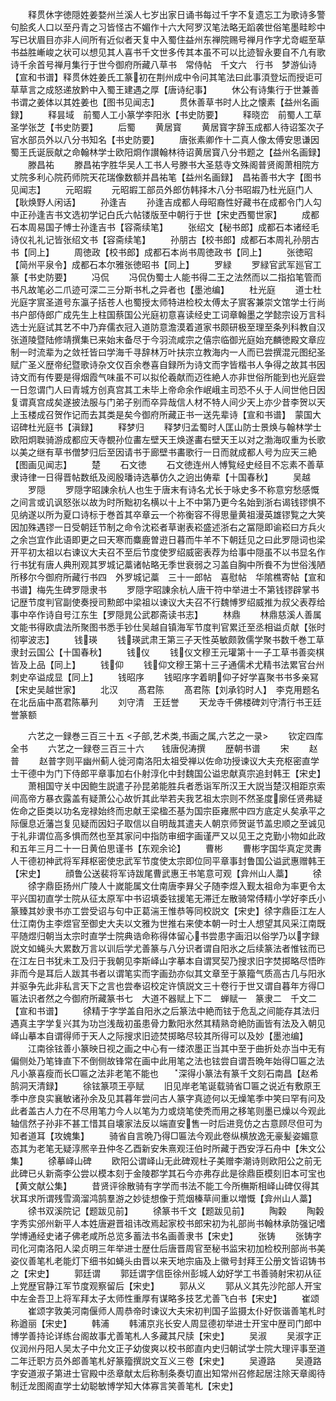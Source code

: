 <!-- { "loadSidebar": true } -->
　　释贯休字徳隠姓姜婺州兰溪人七岁出家日诵书每过千字不复遗忘工为歌诗多警句脍炙人口以至丹青之习皆怪古不媚作十六大阿罗汉笔法略无蹈袭世俗笔墨畦畛中写已状眉目亦非人间所有近似者天复中入蜀住益州东禅院赐号禅月作字尤竒崛至草书益胜嶃峻之状可以想见其人喜书千文世多传其本虽不可以比迹智永要自不凢有歌诗千余首号禅月集行于世今御府所藏八草书　常侍帖　千文六　行书　梦游仙诗【宣和书谱】释贯休姓姜氏工篆初在荆州成中令问其笔法曰此事湏登坛而授讵可草草言之成怒递放黔中入蜀王建遇之厚【唐诗纪事】
　　休公有诗集行于世兼善书谓之姜体以其姓姜也【图书见闻志】
　　贯休善草书时人比之懐素【益州名画録】
　　释昙域　前蜀人工小篆学李阳氷【书史防要】
　　释晓峦　前蜀人工草圣学张芝【书史防要】
　　后蜀
　　黄居寳
　　黄居寳字辞玉成都人待诏筌次子官水部员外以八分书知名【书史防要】
　　唐张素卿作十二真人像太傅安思谦因蜀王氏诞辰献之命翰林学士欧阳烱作讃翰林待诏黄居寳八分书题之【益州名画録】
　　滕昌祐
　　滕昌祐字胜华吴人工书人号滕书大圣慈寺文殊阁普贤阁萧相院方丈院多利心院药师院天花瑞像数额并昌祐笔【益州名画録】　昌祐善书大字【图书见闻志】
　　元昭嘏
　　元昭嘏工部员外郎仿韩择木八分书昭嘏乃杜光庭门人【耿焕野人闲话】
　　孙逢吉
　　孙逢吉成都人母昭裔性好藏书在成都令门人勾中正孙逢吉书文选初学记白氏六帖镂版至中朝行于世【宋史西蜀世家】
　　成都石本周易国子愽士孙逢吉书【容斋续笔】
　　张绍文【秘书郎】成都石本诸经毛诗仪礼礼记皆张绍文书【容斋续笔】
　　孙朋古【校书郎】成都石本周礼孙朋古书【同上】
　　周徳政【校书郎】成都石本尚书周徳政书【同上】
　　张徳昭【简州平泉令】成都石本尔雅张徳昭书【同上】
　　罗緑
　　罗緑官武军廵官工篆【书史防要】
　　冯侃
　　冯侃伪蜀士人能书得二王之法然而以二指掐笔管而书凡故笔必二爪迹可深二三分斯书札之异者也【墨池编】
　　杜光庭
　　道士杜光庭字賔圣道号东瀛子括苍人也蜀授太师特进检校太傅太子賔客兼崇文馆学士行尚书户部侍郎广成先生上柱国蔡国公光庭初意喜读经史工词章翰墨之学懿宗设万言科选士光庭试其艺不中乃弃儒衣冠入道防意澹漠着道家书颇研极至理至条列科教自汉张道陵暨陆修靖撰集已来始末备尽于今羽流咸宗之僖宗临御光庭始充麟徳殿文章应制一时流辈为之敛祍皆曰学海千寻辞林万叶扶宗立教海内一人而已尝撰混元图纪圣赋广圣义歴帝纪暨歌诗杂文仅百余巻喜自録所为诗文而字皆楷书人争得之故其书因诗文而有传要是得烟霞气味虽不可以拟伦羲献而迈徃絶人亦非世俗所能到也光庭尝一日忽谓门人曰青城方创真宫其工未毕上帝命余作岷峨主司恐不乆于人间世他日因复谓真宫成矣遂披法服与门弟子别而卒异哉信人材不特人间少天上亦少昔李贺以天上玉楼成召贺作记而去其类是矣今御府所藏正书一送先辈诗【宣和书谱】　蒙国大诏碑杜光庭书【滇録】
　　释梦归
　　释梦归孟蜀时人匡山防士景焕与翰林学士欧阳炯聫骑游成都应天寺覩孙位畵左壁天王焕遂畵右壁天王以对之渤海叹重为长歌以美之继有草书僧梦归后至因请书于廊壁书畵歌行一日而就成都人号为应天三絶【图画见闻志】
　　楚
　　石文徳
　　石文徳连州人愽覧经史经目不忘素不善草隶诗律一日得晋帖数纸及阅殷璠诗选摹仿久之逈出俦辈【十国春秋】
　　吴越
　　罗隠
　　罗隠字昭諌余杭人也生于唐末有诗名尤长于咏史多不称意穷愁感慨之间言或讥讽怒张以故为时所黜初名横以十上不中第乃更今名始到浙右谒钱镠惧不见纳遂以所为夏口诗标于巻首其卒章云一个祢衡容不得思量黄祖漫英雄镠覧之大笑因加殊遇镠一日受朝廷节制之命令沈崧者草谢表崧盛述浙右之冨隠即谕崧曰方兵火之余岂宜作此语即更之曰天寒而麋鹿曽逰日暮而牛羊不下朝廷见之曰此罗隠词也梁开平初太祖以右谏议大夫召不至后节度使罗绍威密表荐为给事中隠虽不以书显名作行书犹有唐人典刑观其罗城记藁诸帖略无季世衰弱之习盖自胸中所飬不为世俗浅陋所移尔今御府所藏行书四　外罗城记藁　三十一郎帖　喜慰帖　华隂樵寄帖【宣和书谱】梅先生碑罗隠隶书
　　罗隠字昭諌余杭人唐干符中举进士不第钱镠辟掌书记歴节度判官副使奏授司勲郎中梁祖以谏议大夫召不行魏愽罗绍威推为叔父表荐给事中卒作诗自号江东生【罗隠晁公武郡斋读书志】
　　林鼎
　　林鼎慈溪人善属文能书得欧虞法所聚图书悉手钞仕吴越自镇海军节度判官累迁至丞相谥贞献【张时彻寕波志】
　　钱瑛
　　钱瑛武肃王第三子天性英敏颇敦儒学聚书数千巻工草隶封云国公【十国春秋】
　　钱仪
　　钱仪文穆王元瓘第十一子工草书善奕棋皆及上品【同上】
　　钱仰
　　钱仰文穆王第十三子通儒术尤精书法累官台州刺史卒谥成显【同上】
　　钱昭序
　　钱昭序字着眀仰子好学喜聚书书多亲冩【宋史吴越世家】
　　北汉
　　髙君陈
　　髙君陈【刘承钧时人】　李克用题名在北岳庙中髙君陈摹刋
　　刘守清　王廷誉
　　天龙寺千佛楼碑刘守清行书王廷誉篆额













　　六艺之一録巻三百三十五
<子部,艺术类,书画之属,六艺之一录>
　　钦定四库全书
　　六艺之一録卷三百三十六　　钱唐倪涛撰
　　歴朝书谱
　　宋
　　赵普
　　赵普字则平幽州蓟人徙河南洛阳太祖受禅以佐命功授谏议大夫充枢密直学士干德中为门下侍郎平章事加右仆射淳化中封魏国公谥忠献真宗追封韩王【宋史】
　　萧相国守关中因鲍生説遣子孙昆弟能胜兵者悉诣军所汉王大説当楚汉相距京索间高帝方暴衣露盖有疑萧公心故忻其此举若夫我艺祖太宗则不然圣度廓任贤弗疑佐命之臣类以功名宠禄始终而忠献王梁楹丕基为国宗臣雍熈中四方底定乆矣承平之际偃息近藩岂复见疑而因妇子取信以自明哉其遣夫人朝京师贺诞节盖忠顺之至诚见于礼非谓位高多惧而然也至其家问中指防审细字画谨严又以见王之克勤小物如此政和五年三月二十一日黄伯思谨书【东观余论】
　　曹彬
　　曹彬字国华真定灵夀人干德初神武将军拜枢密使忠武军节度使太宗即位同平章事封鲁国公谥武惠赠韩王【宋史】
　　顔鲁公送裴将军诗跋尾曹武惠王书笔意可观【弇州山人藁】
　　徐
　　徐字鼎臣扬州广陵人十嵗能属文仕南唐李昪父子随李煜入觐太祖命为率更令太平兴国初直学士院从征太原军中书诏填委铉援笔无滞迁左散骑常侍精小学好李氏小篆臻其妙隶书亦工尝受诏与句中正葛湍王惟恭等同校説文【宋史】徐字鼎臣江左人仕江南伪主李煜官至御史大夫以文雅为世推右来使本朝一时士人想望其风采江南既平随煜归朝当太宗时直学士院典诰命称得体留心书尝患字画汨以俗学乃以字録説文如蝇头大累数万言以训后学尤善篆与八分识者谓自阳氷之后续篆法者惟铉而已在江左日书犹未工及归于我朝见李斯峄山字摹本自谓冥契乃搜求旧字焚掷略尽悟昨非而今是耳后人跋其书者以谓笔实而字画劲亦似其文章至于篆籀气质高古几与阳氷并驱争先此非私言天下之言也尝奉诏校定许慎説文三十卷行于世又谓自暮年方得□匾法识者然之今御府所藏篆书七　大道不器赋上下二　蝉赋一　篆隶二　千文二【宣和书谱】
　　徐精于字学盖自阳氷之后篆法中絶而铉于危乱之间能存其法归遇真主字学复兴其为功岂浅哉初虽患骨力歉阳氷然其精熟竒絶防画皆有法及入朝见峄山摹本自谓得师于天人之际搜求旧迹焚掷略尽较其所得可以及妙【墨池编】
　　江南徐铉善小篆映日视之画之中心有一缕浓墨正当其中至于曲折处亦当中无有偏侧处乃笔锋直下不倒侧故锋常在画中此用笔之法也铉尝自谓吾晩年始得□匾之法凡小篆喜瘦而长□匾之法非老笔不能也
　　深得小篆法有篆千文刻石南昌【赵希鹄洞天清録】
　　徐铉篆项王亭赋
　　旧见岸老笔诞载骑省□匾之说近有敷原王季中彦良实襄敏诸孙余及见其暮年尝问古人篆字真迹何以无燥笔季中笑曰罕有问及此者盖古人力在不尽用笔力今人以笔为力或烧笔使秃而用之移笔则墨已燥以今观此轴信然子孙非不甚工惜其自壊家法反以端直安售一时后进竞仿之古意顾尽但可为知者道耳【攻媿集】
　　骑省自言晩乃得□匾法今观此卷纵横放逸无豪髪姿媚意态其为老笔无疑淳熈辛丑仲冬乙酉新安朱熹观汪伯时所藏于西安浮石舟中【朱文公集】
　　徐摹峄山碑
　　欧阳公谓峄山无此碑观杜子美赠李潮诗则欧阳公之前无此碑已乆新斋李公尝以模本刻于金陵郡学其石今亦弗存此是徐鼎臣模刻旧本可宝也【黄文献公集】
　　昔贤评徐散骑有字学而书法不能工今所橅斯相峄山碑仅得其状耳求所谓残雪滴溜鸿鹄羣游之妙徒想像于荒烟榛草间重以増慨【弇州山人藁】
　　徐书双溪院记【题跋见前】
　　徐篆书千文【题跋见前】
　　陶糓
　　陶糓字秀实邠州新平人本姓唐避晋祖讳改焉起家校书郎宋初为礼部尚书翰林承防强记嗜学博通经史诸子佛老咸所总览多蓄法书名画善隶书【宋史】
　　张铸
　　张铸字司化河南洛阳人梁贞明三年举进士歴仕后唐晋周官至秘书监宋初加检校刑部尚书美姿仪善笔札老能灯下细书如蝇头由晋以来天地宗庙及上徽号封拜王公册文皆诏铸书之【宋史】
　　郭廷谓
　　郭廷谓字信臣徐州彭城人幼好学工书善骑射宋初从征上党歴官静江军节度观察留后【宋史】
　　郭从义
　　郭从义其先沙陀部人开宝中左金吾卫上将军拜太子太师性重厚有谋略多技艺尤善飞白书【宋史】
　　崔颂
　　崔颂字敦美河南偃师人周恭帝时谏议大夫宋初判国子监摄太仆好恢谐善笔札时称遒丽【宋史】
　　韩浦
　　韩浦京兆长安人周显德初举进士开宝中歴司门郎中博学善持论详练台阁故事尤善笔札人多藏其尺牍【宋史】
　　吴淑
　　吴淑字正仪润州丹阳人吴太子中允文正子幼俊爽以校书郎直内史归朝试学士院大理评事至道二年迁职方员外郎善笔札好篆籀撰説文互义三卷【宋史】
　　吴遵路
　　吴遵路字安道淑子第进士官殿中丞章献太后称制条奏切直出知常州召修起居注除天章阁待制迁龙图阁直学士幼聪敏博学知大体寡言笑善笔札【宋史】

